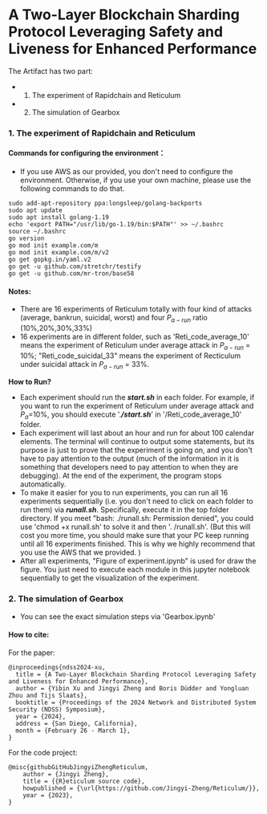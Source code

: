 <!-- @format -->

# A Two-Layer Blockchain Sharding Protocol Leveraging Safety and Liveness for Enhanced Performance

The Artifact has two part:

- 1. The experiment of Rapidchain and Reticulum
- 2. The simulation of Gearbox

### 1. The experiment of Rapidchain and Reticulum

#### Commands for configuring the environment：

- If you use AWS as our provided, you don't need to configure the environment. Otherwise, if you use your own machine, please use the following commands to do that.

```chmod +x start.sh
sudo add-apt-repository ppa:longsleep/golang-backports
sudo apt update
sudo apt install golang-1.19
echo 'export PATH="/usr/lib/go-1.19/bin:$PATH"' >> ~/.bashrc
source ~/.bashrc
go version
go mod init example.com/m
go mod init example.com/m/v2
go get gopkg.in/yaml.v2
go get -u github.com/stretchr/testify
go get -u github.com/mr-tron/base58
```

#### Notes:

- There are 16 experiments of Reticulum totally with four kind of attacks (average, bankrun, suicidal, worst) and four $P_{a-run}$ ratio (10%,20%,30%,33%)
- 16 experiments are in different folder, such as 'Reti_code_average_10' means the experiment of Reticulum under average attack in $P_{a-run}$ = 10%; "Reti_code_suicidal_33" means the experiment of Recticulum under suicidal attack in $P_{a-run}$ = 33%.

**How to Run?**

- Each experiment should run the **_start.sh_** in each folder. For example, if you want to run the experiment of Reticulum under average attack and $P_a$=10%, you should execute '.**_/start.sh_**' in '/Reti_code_average_10' folder.
- Each experiment will last about an hour and run for about 100 calendar elements. The terminal will continue to output some statements, but its purpose is just to prove that the experiment is going on, and you don't have to pay attention to the output (much of the information in it is something that developers need to pay attention to when they are debugging). At the end of the experiment, the program stops automatically.
- To make it easier for you to run experiments, you can run all 16 experiments sequentially (i.e. you don't need to click on each folder to run them) via **_runall.sh_**. Specifically, execute it in the top folder directory. If you meet "bash: ./runall.sh: Permission denied", you could use 'chmod +x runall.sh' to solve it and then '. /runall.sh'. (But this will cost you more time, you should make sure that your PC keep running until all 16 experiments finished. This is why we highly recommend that you use the AWS that we provided. )
- After all experiments, "Figure of experiment.ipynb" is used for draw the figure. You just need to execute each module in this jupyter notebook sequentially to get the visualization of the experiment.

### 2. The simulation of Gearbox

- You can see the exact simulation steps via 'Gearbox.ipynb'

#### How to cite:
For the paper:
```
@inproceedings{ndss2024-xu,
  title = {A Two-Layer Blockchain Sharding Protocol Leveraging Safety and Liveness for Enhanced Performance},
  author = {Yibin Xu and Jingyi Zheng and Boris Düdder and Yongluan Zhou and Tijs Slaats},
  booktitle = {Proceedings of the 2024 Network and Distributed System Security (NDSS) Symposium},
  year = {2024},
  address = {San Diego, California},
  month = {February 26 - March 1},
}
```
For the code project:
```
@misc{githubGitHubJingyiZhengReticulum,
	author = {Jingyi Zheng},
	title = {{R}eticulum source code},
	howpublished = {\url{https://github.com/Jingyi-Zheng/Reticulum/}},
	year = {2023},
}
```
